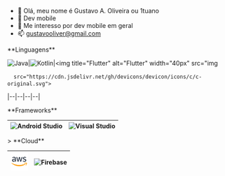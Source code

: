 - 👋 Olá, meu nome é Gustavo A. Oliveira ou 1tuano
- 👀 Dev mobile
- 🌱 Me interesso por dev mobile em geral
- 📫 gustavooliver@gmail.com

<!---
1tuano/1tuano is a ✨ special ✨ repository because its `README.md` (this file) appears on your GitHub profile.
You can click the Preview link to take a look at your changes.
--->

<div>
  **Linguagens**
  
  <img title="Java" alt="Java" width="40px" src="https://cdn.jsdelivr.net/gh/devicons/devicon/icons/java/java-original.svg" />|<img alt="Kotlin" title="Kotlin" width="40px" src="https://cdn.jsdelivr.net/gh/devicons/devicon/icons/kotlin/kotlin-original.svg">|<img title="Flutter" alt="Flutter" width="40px" src="img 

          
      src="https://cdn.jsdelivr.net/gh/devicons/devicon/icons/c/c-original.svg">
|--|--|--|--|
  </div>


<div>
  **Frameworks**

<img title="Android Studio" alt="Android Studio" width="40px" src="https://cdn.jsdelivr.net/gh/devicons/devicon/icons/androidstudio/androidstudio-original.svg">|<img title="Visual Studio" alt="Visual Studio" width="40px" src="https://cdn.jsdelivr.net/gh/devicons/devicon/icons/visualstudio/visualstudio-plain.svg">
|--|--|

  </div>

<div>>
  **Cloud**

<img title="AWS" alt="AWS" width="40px" src="https://raw.githubusercontent.com/github/explore/main/topics/aws/aws.png">|<img title="Firebase" alt="Firebase" width="40px" src="https://cdn.jsdelivr.net/gh/devicons/devicon/icons/firebase/firebase-plain-wordmark.svg">
|--|--|
  
  </div>

